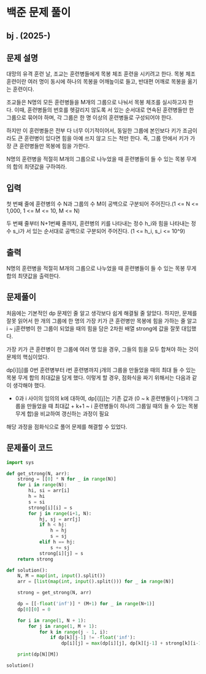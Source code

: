 # 백준 문제 풀이

## bj . (2025-)

## 문제 설명

대망의 유격 훈련 날, 조교는 훈련병들에게 목봉 체조 훈련을 시키려고 한다. 목봉 체조 훈련이란 여러 명이 동시에 하나의 목봉을 어깨높이로 들고, 반대편 어깨로 목봉을 옮기는 훈련이다.

조교들은 N명의 모든 훈련병들을 M개의 그룹으로 나눠서 목봉 체조를 실시하고자 한다. 이때, 훈련병들의 번호를 헷갈리지 않도록 서 있는 순서대로 연속된 훈련병들만 한 그룹으로 묶어야 하며, 각 그룹은 한 명 이상의 훈련병들로 구성되어야 한다.

하지만 이 훈련병들은 전부 다 너무 이기적이어서, 동일한 그룹에 본인보다 키가 조금이라도 큰 훈련병이 있다면 힘을 아예 쓰지 않고 드는 척만 한다. 즉, 그룹 안에서 키가 가장 큰 훈련병들만 목봉에 힘을 가한다.

N명의 훈련병을 적절히 M개의 그룹으로 나누었을 때 훈련병들이 들 수 있는 목봉 무게의 합의 최댓값을 구하여라.

## 입력

첫 번째 줄에 훈련병의 수 N과 그룹의 수 M이 공백으로 구분되어 주어진다.(1 <= N <= 1,000, 1 <= M <= 10, M <= N)

두 번째 줄부터 N+1번째 줄까지, 훈련병의 키를 나타내는 정수 h_i와 힘을 나타내는 정수 s_i가 서 있는 순서대로 공백으로 구분되어 주어진다. (1 <= h_i, s_i <= 10^9)

## 출력

N명의 훈련병을 적절히 M개의 그룹으로 나누었을 때 훈련병들이 들 수 있는 목봉 무게 합의 최댓값을 출력한다.

## 문제풀이

처음에는 기본적인 dp 문제인 줄 알고 생각보다 쉽게 해결될 줄 알았다. 하지만, 문제를 잘못 읽어서 한 개의 그룹에 한 명의 가장 키가 큰 훈련병만 목봉에 힘을 가하는 줄 알고 i ~ j훈련병이 한 그룹이 되었을 때의 힘을 담은 2차원 배열 strong에 값을 잘못 대입했다.

가장 키가 큰 훈련병이 한 그룹에 여러 명 있을 경우, 그들의 힘을 모두 합쳐야 하는 것이 문제의 핵심이었다.

dp[i][j]를 0번 훈련병부터 i번 훈련병까지 j개의 그룹을 만들었을 때의 최대 들 수 있는 목봉 무게 합의 최대값을 담게 했다. 이렇게 할 경우, 점화식을 짜기 위해서는 다음과 같이 생각해야 했다.

- 0과 i 사이의 임의의 k에 대하여, dp[i][j]는 기존 값과 (0 ~ k 훈련병들이 j-1개의 그룹을 만들었을 때 최대값 + k+1 ~ i 훈련병들이 하나의 그룹일 때의 들 수 있는 목봉 무게 합)을 비교하여 갱신하는 과정이 필요

해당 과정을 점화식으로 풀어 문제를 해결할 수 있었다.

## 문제풀이 코드

```python
import sys

def get_strong(N, arr):
    strong = [[0] * N for _ in range(N)]
    for i in range(N):
        hi, si = arr[i]
        h = hi
        s = si
        strong[i][i] = s
        for j in range(i+1, N):
            hj, sj = arr[j]
            if h < hj:
                h = hj
                s = sj
            elif h == hj:
                s += sj
            strong[i][j] = s
    return strong

def solution():
    N, M = map(int, input().split())
    arr = [list(map(int, input().split())) for _ in range(N)]

    strong = get_strong(N, arr)

    dp = [[-float('inf')] * (M+1) for _ in range(N+1)]
    dp[0][0] = 0

    for i in range(1, N + 1):
        for j in range(1, M + 1):
            for k in range(j - 1, i):
                if dp[k][j-1] != -float('inf'):
                    dp[i][j] = max(dp[i][j], dp[k][j-1] + strong[k][i-1])

    print(dp[N][M])

solution()

```

```java


```
